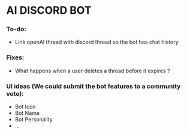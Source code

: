 # AI DISCORD BOT

### To-do:
- Link openAI thread with discord thread so the bot has chat history

### Fixes:
- What happens when a user deletes a thread before it expires ?

### UI ideas (We could submit the bot features to a community vote):
- Bot Icon
- Bot Name
- Bot Personality
- ...